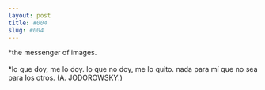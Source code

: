 ```yaml
---
layout: post
title: #004
slug: #004
---
```

<p class="description" style="text-align: justify;">
*the messenger of images.
<br>
<br>
*lo que doy, me lo doy. lo que no doy, me lo quito. nada para mí que no sea para los otros. (A. JODOROWSKY.)
